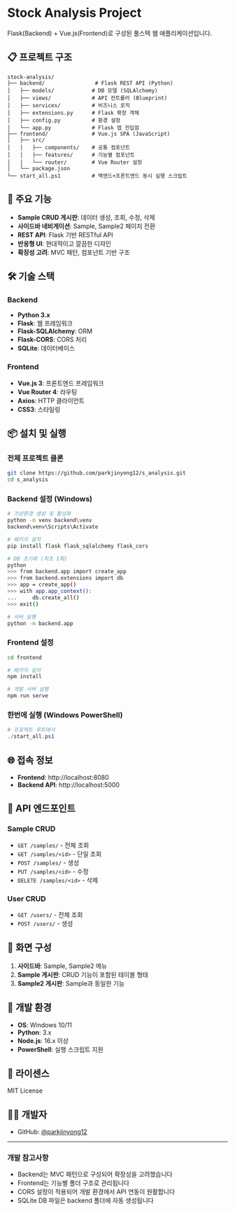 # Stock Analysis Project

Flask(Backend) + Vue.js(Frontend)로 구성된 풀스택 웹 애플리케이션입니다.

## 📋 프로젝트 구조

```
stock-analysis/
├── backend/                # Flask REST API (Python)
│   ├── models/            # DB 모델 (SQLAlchemy)
│   ├── views/             # API 컨트롤러 (Blueprint)
│   ├── services/          # 비즈니스 로직
│   ├── extensions.py      # Flask 확장 객체
│   ├── config.py          # 환경 설정
│   └── app.py             # Flask 앱 진입점
├── frontend/              # Vue.js SPA (JavaScript)
│   ├── src/
│   │   ├── components/    # 공통 컴포넌트
│   │   ├── features/      # 기능별 컴포넌트
│   │   └── router/        # Vue Router 설정
│   └── package.json
└── start_all.ps1          # 백엔드+프론트엔드 동시 실행 스크립트
```

## 🚀 주요 기능

- **Sample CRUD 게시판**: 데이터 생성, 조회, 수정, 삭제
- **사이드바 네비게이션**: Sample, Sample2 페이지 전환
- **REST API**: Flask 기반 RESTful API
- **반응형 UI**: 현대적이고 깔끔한 디자인
- **확장성 고려**: MVC 패턴, 컴포넌트 기반 구조

## 🛠 기술 스택

### Backend
- **Python 3.x**
- **Flask**: 웹 프레임워크
- **Flask-SQLAlchemy**: ORM
- **Flask-CORS**: CORS 처리
- **SQLite**: 데이터베이스

### Frontend
- **Vue.js 3**: 프론트엔드 프레임워크
- **Vue Router 4**: 라우팅
- **Axios**: HTTP 클라이언트
- **CSS3**: 스타일링

## 📦 설치 및 실행

### 전체 프로젝트 클론
```bash
git clone https://github.com/parkjinyong12/s_analysis.git
cd s_analysis
```

### Backend 설정 (Windows)
```bash
# 가상환경 생성 및 활성화
python -m venv backend\venv
backend\venv\Scripts\Activate

# 패키지 설치
pip install flask flask_sqlalchemy flask_cors

# DB 초기화 (최초 1회)
python
>>> from backend.app import create_app
>>> from backend.extensions import db
>>> app = create_app()
>>> with app.app_context():
...     db.create_all()
>>> exit()

# 서버 실행
python -m backend.app
```

### Frontend 설정
```bash
cd frontend

# 패키지 설치
npm install

# 개발 서버 실행
npm run serve
```

### 한번에 실행 (Windows PowerShell)
```powershell
# 프로젝트 루트에서
./start_all.ps1
```

## 🌐 접속 정보

- **Frontend**: http://localhost:8080
- **Backend API**: http://localhost:5000

## 📡 API 엔드포인트

### Sample CRUD
- `GET /samples/` - 전체 조회
- `GET /samples/<id>` - 단일 조회
- `POST /samples/` - 생성
- `PUT /samples/<id>` - 수정
- `DELETE /samples/<id>` - 삭제

### User CRUD
- `GET /users/` - 전체 조회
- `POST /users/` - 생성

## 📱 화면 구성

1. **사이드바**: Sample, Sample2 메뉴
2. **Sample 게시판**: CRUD 기능이 포함된 테이블 형태
3. **Sample2 게시판**: Sample과 동일한 기능

## 🔧 개발 환경

- **OS**: Windows 10/11
- **Python**: 3.x
- **Node.js**: 16.x 이상
- **PowerShell**: 실행 스크립트 지원

## 📝 라이센스

MIT License

## 👨‍💻 개발자

- GitHub: [@parkjinyong12](https://github.com/parkjinyong12)

---

### 개발 참고사항

- Backend는 MVC 패턴으로 구성되어 확장성을 고려했습니다
- Frontend는 기능별 폴더 구조로 관리됩니다
- CORS 설정이 적용되어 개발 환경에서 API 연동이 원활합니다
- SQLite DB 파일은 backend 폴더에 자동 생성됩니다 